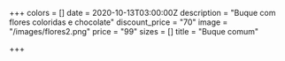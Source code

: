 +++
colors = []
date = 2020-10-13T03:00:00Z
description = "Buque com flores coloridas e chocolate"
discount_price = "70"
image = "/images/flores2.png"
price = "99"
sizes = []
title = "Buque comum"

+++
